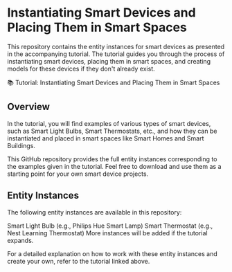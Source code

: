 # Instantiating Smart Devices and Placing Them in Smart Spaces
This repository contains the entity instances for smart devices as presented in the accompanying tutorial. The tutorial guides you through the process of instantiating smart devices, placing them in smart spaces, and creating models for these devices if they don't already exist.

📚 Tutorial: Instantiating Smart Devices and Placing Them in Smart Spaces

## Overview
In the tutorial, you will find examples of various types of smart devices, such as Smart Light Bulbs, Smart Thermostats, etc., and how they can be instantiated and placed in smart spaces like Smart Homes and Smart Buildings.

This GitHub repository provides the full entity instances corresponding to the examples given in the tutorial. Feel free to download and use them as a starting point for your own smart device projects.

## Entity Instances
The following entity instances are available in this repository:

Smart Light Bulb (e.g., Philips Hue Smart Lamp)
Smart Thermostat (e.g., Nest Learning Thermostat)
More instances will be added if the tutorial expands.

For a detailed explanation on how to work with these entity instances and create your own, refer to the tutorial linked above.